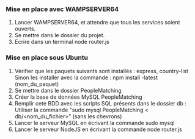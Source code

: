 ### Mise en place avec WAMPSERVER64
1. Lancer WAMPSERVER64, et attendre que tous les services soient ouverts.
2. Se mettre dans le dossier du projet.
3. Ecrire dans un terminal node router.js

### Mise en place sous Ubuntu
1. Vérifier que les paquets suivants sont installés : express,  country-list
Sinon les installer avec la commande : npm install -latest (nom_du_paquet)
2. Se mettre dans le dossier PeopleMatching
3. Créer la base de données MySQL PeopleMatching
4. Remplir cete BDD avec les scripts SQL présents dans le dossier db :
Utiliser la commande "sudo mysql PeopleMatching < db/<nom_du_fichier>" (sans les chevrons) 
5. Lancer le serveur MySQL en écrivant la commande sudo mysql
6. Lancer le serveur NodeJS en écrivant la commande node router.js